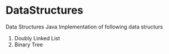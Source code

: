 # DataStructures
Data Structures
Java Implementation of following data structurs 
1. Doubly Linked List
2. Binary Tree
